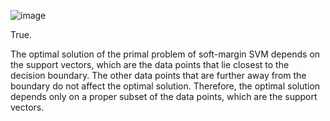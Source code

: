 ![image](https://user-images.githubusercontent.com/89120960/232270289-e623a76e-11a4-424f-94c2-0a9ab0a9a923.png)



<p>
  True.

The optimal solution of the primal problem of soft-margin SVM depends on the support vectors, which are the data points that lie closest to the decision boundary. The other data points that are further away from the boundary do not affect the optimal solution. Therefore, the optimal solution depends only on a proper subset of the data points, which are the support vectors.
</p>
